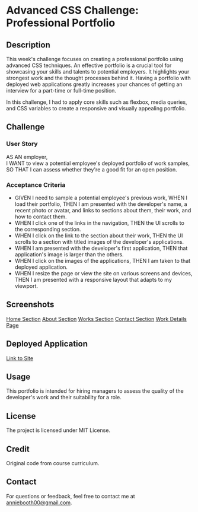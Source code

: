 # Advanced CSS Challenge: Professional Portfolio

## Description
This week's challenge focuses on creating a professional portfolio using advanced CSS techniques. An effective portfolio is a crucial tool for showcasing your skills and talents to potential employers. It highlights your strongest work and the thought processes behind it. Having a portfolio with deployed web applications greatly increases your chances of getting an interview for a part-time or full-time position.

In this challenge, I had to apply core skills such as flexbox, media queries, and CSS variables to create a responsive and visually appealing portfolio.

## Challenge
### User Story
AS AN employer,  
I WANT to view a potential employee's deployed portfolio of work samples,  
SO THAT I can assess whether they're a good fit for an open position.

### Acceptance Criteria
- GIVEN I need to sample a potential employee's previous work, WHEN I load their portfolio, THEN I am presented with the developer's name, a recent photo or avatar, and links to sections about them, their work, and how to contact them.
- WHEN I click one of the links in the navigation, THEN the UI scrolls to the corresponding section.
- WHEN I click on the link to the section about their work, THEN the UI scrolls to a section with titled images of the developer's applications.
- WHEN I am presented with the developer's first application, THEN that application's image is larger than the others.
- WHEN I click on the images of the applications, THEN I am taken to that deployed application.
- WHEN I resize the page or view the site on various screens and devices, THEN I am presented with a responsive layout that adapts to my viewport.

## Screenshots
[Home Section](./Assets/imgs/home.png)
[About Section](./Assets/imgs/about.png)
[Works Section](./Assets/imgs/works.png)
[Contact Section](./Assets/imgs/contact.png)
[Work Details Page](./Assets/imgs/worksDetail.png)

## Deployed Application
[Link to Site](https://anniebooth00.github.io/Challenge-2/index.html)

## Usage
This portfolio is intended for hiring managers to assess the quality of the developer's work and their suitability for a role.

## License
The project is licensed under MIT License.

## Credit
Original code from course curriculum.

## Contact 
For questions or feedback, feel free to contact me at anniebooth00@gmail.com.

